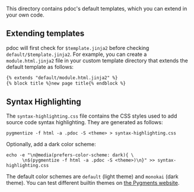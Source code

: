 This directory contains pdoc's default templates, which you can extend in your own code.

## Extending templates

pdoc will first check for `$template.jinja2` before checking `default/$template.jinja2`. For example, you can create
a `module.html.jinja2` file in your custom template directory that extends the default template as follows:

```html
{% extends "default/module.html.jinja2" %}
{% block title %}new page title{% endblock %}
```

## Syntax Highlighting

The `syntax-highlighting.css` file contains the CSS styles used to add
source code syntax highlighting.
They are generated as follows:

```
pygmentize -f html -a .pdoc -S <theme> > syntax-highlighting.css
```

Optionally, add a dark color scheme:

```
echo -e "\n@media(prefers-color-scheme: dark){ \
      \n$(pygmentize -f html -a .pdoc -S <theme>)\n}" >> syntax-highlighting.css
```

The default color schemes are `default` (light theme) and `monokai` (dark theme). 
You can test different builtin themes on [the Pygments website](https://pygments.org/demo/).

